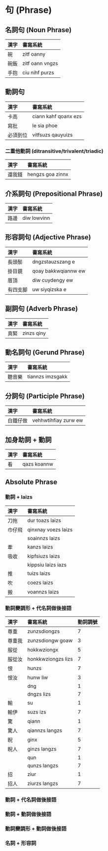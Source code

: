 # 句 (Phrase)

## 名詞句 (Noun Phrase)

| 漢字 | 書寫系統 |
| :--- | :--- |
| 碗 | zitf oanny |
| 碗飯 | zitf oann vngzs |
| 手抱 | ciu nihf purzs |

## 動詞句

| 漢字 | 書寫系統 |
| :--- | :--- |
| 卡高 | ciann kahf qoanx ezs |
| 寫批 | le sia phoe |
| 必須到位 | vitfsuzs qauyuizs |

### 二重他動詞 (ditransitive/trivalent/triadic)

| 漢字 | 書寫系統 |
| :--- | :--- |
| 還我錢 | hengzs goa zinnx |

## 介系詞句 (Prepositional Phrase)

| 漢字 | 書寫系統 |
| :--- | :--- |
| 路邊 | diw lowvinn |

## 形容詞句 (Adjective Phrase)

| 漢字 | 書寫系統 |
| :--- | :--- |
| 長頭鬃 | dngzstauzszang e |
| 掛目鏡 | qoay bakkwqiannw ew |
| 厝頂 | diw cuydengy ew |
| 有四支脚 | uw siyqizska e |

## 副詞句 (Adverb Phrase)

| 漢字 | 書寫系統 |
| :--- | :--- |
| 真緊 | zinzs qiny |

## 動名詞句 (Gerund Phrase)

| 漢字 | 書寫系統 |
| :--- | :--- |
| 聽音樂 | tiannzs imzsgakk |

## 分詞句 (Participle Phrase)

| 漢字 | 書寫系統 |
| :--- | :--- |
| 白鐵仔做 | vehhwtihfiay zurw ew |

## 加身助詞 + 動詞

| 漢字 | 書寫系統 |
| :--- | :--- |
| 看 | qazs koannw |

## Absolute Phrase

### 動詞 + laizs

| 漢字 | 書寫系統 |
| :--- | :--- |
| 刀拖 | dur toazs laizs |
| 巾仔飛 | qinxnay voezs laizs |
|| soainnzs laizs |
| 牽 | kanzs laizs |
| 吸收 | kipfsiuzs laizs |
|| kippsiu laizs iazs |
| 推 | tuizs laizs |
| 吹 | coezs laizs |
| 搬 | voannzs laizs |

### 動詞變調形 + 代名詞做後接語

| 漢字 | 書寫系統 | 動詞調號 |
| :--- | :--- | :--- |
| 尊重 | zunzsdiongzs | 7 |
| 尊重我 | zunzsdiongw goaw | 3 |
| 服從 | hokkwziongx | 5 |
| 服從汝 | honkkwziongzs lizs | 7 |
| 恨 | hunzs | 7 |
| 恨汝 | hunw liw | 3 |
|| dng | 1 |
|| dngzs lizs | 7 |
| 輸 | su | 1 |
| 輸伊 | suzs izs | 7 |
| 驚 | qiann | 1 |
| 驚人 | qiannzs langzs | 7 |
| 睨 | ginx | 5 |
| 睨人 | ginzs langzs | 7 |
|| qun | 1 |
|| qunzs langzs | 7 |
| 招 | ziur | 1 |
| 招人 | ziurzs langzs | 7 |

### 動詞 + 代名詞做後接語

### 動詞 + 動詞做後接語

### 動詞變調形 + 動詞做後接語

### 名詞 + 形容詞
